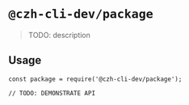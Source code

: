 # `@czh-cli-dev/package`

> TODO: description

## Usage

```
const package = require('@czh-cli-dev/package');

// TODO: DEMONSTRATE API
```
